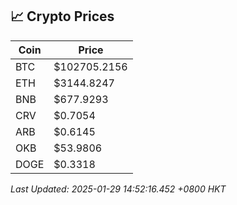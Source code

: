 ## 📈 Crypto Prices

| Coin | Price |
| ---- | ----- |
| BTC | $102705.2156 |
| ETH | $3144.8247 |
| BNB | $677.9293 |
| CRV | $0.7054 |
| ARB | $0.6145 |
| OKB | $53.9806 |
| DOGE | $0.3318 |

_Last Updated: 2025-01-29 14:52:16.452 +0800 HKT_